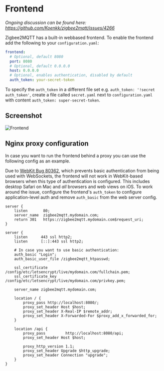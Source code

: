 ---
---
# Frontend
*Ongoing discussion can be found here: https://github.com/Koenkk/zigbee2mqtt/issues/4266*

Zigbee2MQTT has a built-in webbased frontend. To enable the frontend add the following to your `configuration.yaml`:

```yaml
frontend:
  # Optional, default 8080
  port: 8080
  # Optional, default 0.0.0.0
  host: 0.0.0.0
  # Optional, enables authentication, disabled by default
  auth_token: your-secret-token
```

To specify the `auth_token` in a different file set e.g. `auth_token: '!secret auth_token'`, create a file called `secret.yaml` next to `configuration.yaml` with content `auth_token: super-secret-token`.

## Screenshot
![Frontend](../images/frontend.png)

## Nginx proxy configuration
In case you want to run the frontend behind a proxy you can use the following config as an example.

Due to [WebKit Bug 80362](https://bugs.webkit.org/show_bug.cgi?id=80362), which prevents basic authentication from being used with WebSockets, the frontend will not work in WebKit-based browsers when this type of authentication is configured. This includes desktop Safari on Mac and _all_ browsers and web views on iOS. To work around the issue, configure the frontend's `auth_token` to configure application-level auth and remove `auth_basic` from the web server config. 

```
server {
    listen       80;
    server_name  zigbee2mqtt.mydomain.com;
    return 301   https://zigbee2mqtt.mydomain.com$request_uri;
}

server {
    listen      443 ssl http2;
    listen      [::]:443 ssl http2;

    # In case you want to use basic authentication:
    auth_basic "Login";
    auth_basic_user_file /zigbee2mqtt_htpasswd;

    ssl_certificate     /config/etc/letsencrypt/live/mydomain.com/fullchain.pem;
    ssl_certificate_key /config/etc/letsencrypt/live/mydomain.com/privkey.pem;

    server_name zigbee2mqtt.mydomain.com;

    location / {
        proxy_pass http://localhost:8080/;
        proxy_set_header Host $host;
        proxy_set_header X-Real-IP $remote_addr;
        proxy_set_header X-Forwarded-For $proxy_add_x_forwarded_for;
    }

    location /api {
        proxy_pass         http://localhost:8080/api;
        proxy_set_header Host $host;

        proxy_http_version 1.1;
        proxy_set_header Upgrade $http_upgrade;
        proxy_set_header Connection "upgrade";
    }
}
```
